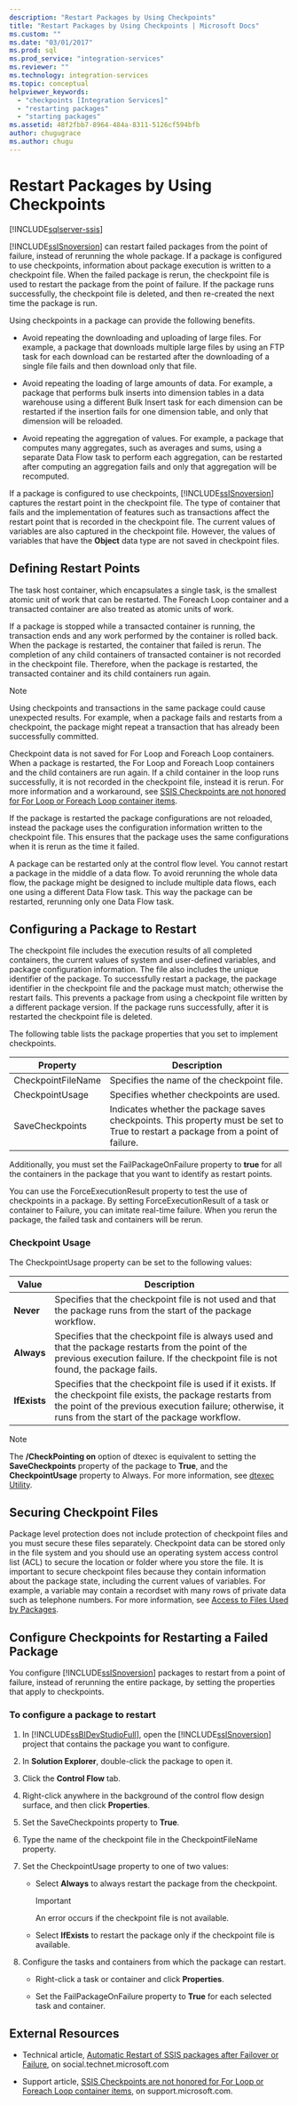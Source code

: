 ```yaml
---
description: "Restart Packages by Using Checkpoints"
title: "Restart Packages by Using Checkpoints | Microsoft Docs"
ms.custom: ""
ms.date: "03/01/2017"
ms.prod: sql
ms.prod_service: "integration-services"
ms.reviewer: ""
ms.technology: integration-services
ms.topic: conceptual
helpviewer_keywords: 
  - "checkpoints [Integration Services]"
  - "restarting packages"
  - "starting packages"
ms.assetid: 48f2fbb7-8964-484a-8311-5126cf594bfb
author: chugugrace
ms.author: chugu
---
```

# Restart Packages by Using Checkpoints

[!INCLUDE[sqlserver-ssis](../../includes/applies-to-version/sqlserver-ssis.md)]


  [!INCLUDE[ssISnoversion](../../includes/ssisnoversion-md.md)] can restart failed packages from the point of failure, instead of rerunning the whole package. If a package is configured to use checkpoints, information about package execution is written to a checkpoint file. When the failed package is rerun, the checkpoint file is used to restart the package from the point of failure. If the package runs successfully, the checkpoint file is deleted, and then re-created the next time the package is run.  
  
 Using checkpoints in a package can provide the following benefits.  
  
-   Avoid repeating the downloading and uploading of large files. For example, a package that downloads multiple large files by using an FTP task for each download can be restarted after the downloading of a single file fails and then download only that file.  
  
-   Avoid repeating the loading of large amounts of data. For example, a package that performs bulk inserts into dimension tables in a data warehouse using a different Bulk Insert task for each dimension can be restarted if the insertion fails for one dimension table, and only that dimension will be reloaded.  
  
-   Avoid repeating the aggregation of values. For example, a package that computes many aggregates, such as averages and sums, using a separate Data Flow task to perform each aggregation, can be restarted after computing an aggregation fails and only that aggregation will be recomputed.  
  
 If a package is configured to use checkpoints, [!INCLUDE[ssISnoversion](../../includes/ssisnoversion-md.md)] captures the restart point in the checkpoint file. The type of container that fails and the implementation of features such as transactions affect the restart point that is recorded in the checkpoint file. The current values of variables are also captured in the checkpoint file. However, the values of variables that have the **Object** data type are not saved in checkpoint files.  
  
## Defining Restart Points  
 The task host container, which encapsulates a single task, is the smallest atomic unit of work that can be restarted. The Foreach Loop container and a transacted container are also treated as atomic units of work.  
  
 If a package is stopped while a transacted container is running, the transaction ends and any work performed by the container is rolled back. When the package is restarted, the container that failed is rerun. The completion of any child containers of transacted container is not recorded in the checkpoint file. Therefore, when the package is restarted, the transacted container and its child containers run again.  
  
> [!NOTE]  
>  Using checkpoints and transactions in the same package could cause unexpected results. For example, when a package fails and restarts from a checkpoint, the package might repeat a transaction that has already been successfully committed.  
  
 Checkpoint data is not saved for For Loop and Foreach Loop containers. When a package is restarted, the For Loop and Foreach Loop containers and the child containers are run again. If a child container in the loop runs successfully, it is not recorded in the checkpoint file, instead it is rerun. For more information and a workaround, see [SSIS Checkpoints are not honored for For Loop or Foreach Loop container items](https://go.microsoft.com/fwlink/?LinkId=241633).  
  
 If the package is restarted the package configurations are not reloaded, instead the package uses the configuration information written to the checkpoint file. This ensures that the package uses the same configurations when it is rerun as the time it failed.  
  
 A package can be restarted only at the control flow level. You cannot restart a package in the middle of a data flow. To avoid rerunning the whole data flow, the package might be designed to include multiple data flows, each one using a different Data Flow task. This way the package can be restarted, rerunning only one Data Flow task.  
  
## Configuring a Package to Restart  
 The checkpoint file includes the execution results of all completed containers, the current values of system and user-defined variables, and package configuration information. The file also includes the unique identifier of the package. To successfully restart a package, the package identifier in the checkpoint file and the package must match; otherwise the restart fails. This prevents a package from using a checkpoint file written by a different package version. If the package runs successfully, after it is restarted the checkpoint file is deleted.  
  
 The following table lists the package properties that you set to implement checkpoints.  
  
|Property|Description|  
|--------------|-----------------|  
|CheckpointFileName|Specifies the name of the checkpoint file.|  
|CheckpointUsage|Specifies whether checkpoints are used.|  
|SaveCheckpoints|Indicates whether the package saves checkpoints. This property must be set to True to restart a package from a point of failure.|  
  
 Additionally, you must set the FailPackageOnFailure property to **true** for all the containers in the package that you want to identify as restart points.  
  
 You can use the ForceExecutionResult property to test the use of checkpoints in a package. By setting ForceExecutionResult of a task or container to Failure, you can imitate real-time failure. When you rerun the package, the failed task and containers will be rerun.  
  
### Checkpoint Usage  
 The CheckpointUsage property can be set to the following values:  
  
|Value|Description|  
|-----------|-----------------|  
|**Never**|Specifies that the checkpoint file is not used and that the package runs from the start of the package workflow.|  
|**Always**|Specifies that the checkpoint file is always used and that the package restarts from the point of the previous execution failure. If the checkpoint file is not found, the package fails.|  
|**IfExists**|Specifies that the checkpoint file is used if it exists. If the checkpoint file exists, the package restarts from the point of the previous execution failure; otherwise, it runs from the start of the package workflow.|  
  
> [!NOTE]  
>  The **/CheckPointing on** option of dtexec is equivalent to setting the **SaveCheckpoints** property of the package to **True**, and the **CheckpointUsage** property to Always. For more information, see [dtexec Utility](../../integration-services/packages/dtexec-utility.md).  
  
## Securing Checkpoint Files  
 Package level protection does not include protection of checkpoint files and you must secure these files separately. Checkpoint data can be stored only in the file system and you should use an operating system access control list (ACL) to secure the location or folder where you store the file. It is important to secure checkpoint files because they contain information about the package state, including the current values of variables. For example, a variable may contain a recordset with many rows of private data such as telephone numbers. For more information, see [Access to Files Used by Packages](../../integration-services/security/security-overview-integration-services.md#files).  

## Configure Checkpoints for Restarting a Failed Package
  You configure [!INCLUDE[ssISnoversion](../../includes/ssisnoversion-md.md)] packages to restart from a point of failure, instead of rerunning the entire package, by setting the properties that apply to checkpoints.  
  
### To configure a package to restart  
  
1.  In [!INCLUDE[ssBIDevStudioFull](../../includes/ssbidevstudiofull-md.md)], open the [!INCLUDE[ssISnoversion](../../includes/ssisnoversion-md.md)] project that contains the package you want to configure.  
  
2.  In **Solution Explorer**, double-click the package to open it.  
  
3.  Click the **Control Flow** tab.  
  
4.  Right-click anywhere in the background of the control flow design surface, and then click **Properties**.  
  
5.  Set the SaveCheckpoints property to **True**.  
  
6.  Type the name of the checkpoint file in the CheckpointFileName property.  
  
7.  Set the CheckpointUsage property to one of two values:  
  
    -   Select **Always** to always restart the package from the checkpoint.  
  
        > [!IMPORTANT]  
        >  An error occurs if the checkpoint file is not available.  
  
    -   Select **IfExists** to restart the package only if the checkpoint file is available.  
  
8.  Configure the tasks and containers from which the package can restart.  
  
    -   Right-click a task or container and click **Properties**.  
  
    -   Set the FailPackageOnFailure property to **True** for each selected task and container.  
    
## External Resources  
  
-   Technical article, [Automatic Restart of SSIS packages after Failover or Failure](https://go.microsoft.com/fwlink/?LinkId=200407), on social.technet.microsoft.com  
  
-   Support article, [SSIS Checkpoints are not honored for For Loop or Foreach Loop container items](https://go.microsoft.com/fwlink/?LinkId=241633), on support.microsoft.com.  
